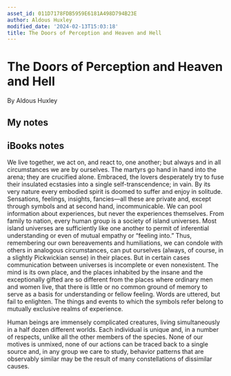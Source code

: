 ```yaml
---
asset_id: 011D7178FDB5959E6181A498D794B23E
author: Aldous Huxley
modified_date: '2024-02-13T15:03:18'
title: The Doors of Perception and Heaven and Hell
---
```


# The Doors of Perception and Heaven and Hell

By Aldous Huxley

## My notes <a name="my_notes_dont_delete"></a>



## iBooks notes <a name="ibooks_notes_dont_delete"></a>


We live together, we act on, and react to, one another; but always and in all circumstances we are by ourselves. The martyrs go hand in hand into the arena; they are crucified alone. Embraced, the lovers desperately try to fuse their insulated ecstasies into a single self-transcendence; in vain. By its very nature every embodied spirit is doomed to suffer and enjoy in solitude. Sensations, feelings, insights, fancies—all these are private and, except through symbols and at second hand, incommunicable. We can pool information about experiences, but never the experiences themselves. From family to nation, every human group is a society of island universes.
Most island universes are sufficiently like one another to permit of inferential understanding or even of mutual empathy or “feeling into.” Thus, remembering our own bereavements and humiliations, we can condole with others in analogous circumstances, can put ourselves (always, of course, in a slightly Pickwickian sense) in their places. But in certain cases communication between universes is incomplete or even nonexistent. The mind is its own place, and the places inhabited by the insane and the exceptionally gifted are so different from the places where ordinary men and women live, that there is little or no common ground of memory to serve as a basis for understanding or fellow feeling. Words are uttered, but fail to enlighten. The things and events to which the symbols refer belong to mutually exclusive realms of experience.

Human beings are immensely complicated creatures, living simultaneously in a half dozen different worlds. Each individual is unique and, in a number of respects, unlike all the other members of the species. None of our motives is unmixed, none of our actions can be traced back to a single source and, in any group we care to study, behavior patterns that are observably similar may be the result of many constellations of dissimilar causes.